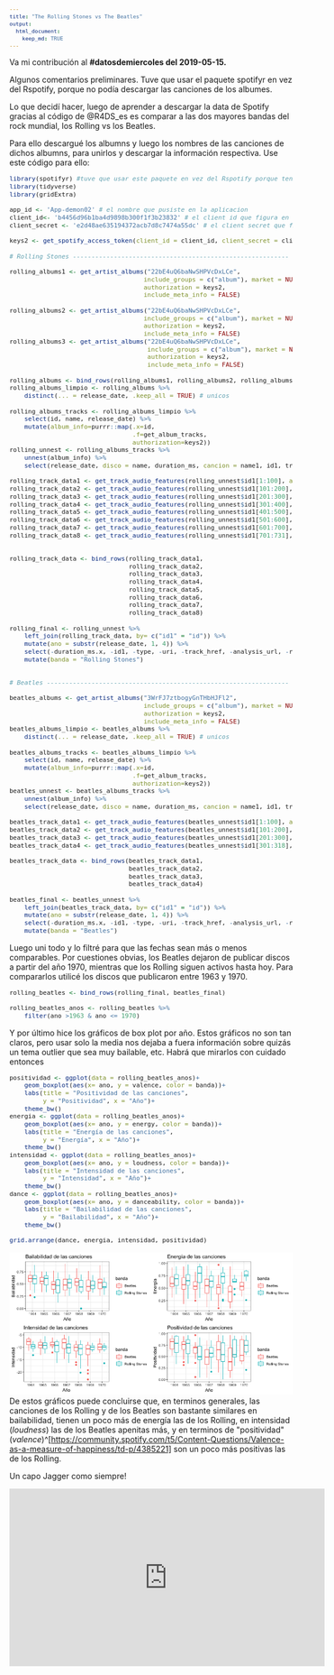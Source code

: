 ```yaml
---
title: "The Rolling Stones vs The Beatles"
output:
  html_document:
    keep_md: TRUE
---
```

<style type="text/css">
body, td {
   font-size: 14px;
}
code.r{
  font-size: 11px;
}
pre {
  font-size: 11px
}
</style>

Va mi contribución al **#datosdemiercoles del 2019-05-15.**

Algunos comentarios preliminares. Tuve que usar el paquete spotifyr en vez del Rspotify, porque no podía descargar las canciones de los albumes.

Lo que decidí hacer, luego de aprender a descargar la data de Spotify gracias al código de @R4DS_es es comparar a las dos mayores bandas del rock mundial, los Rolling vs los Beatles. 

Para ello descargué los albumns y luego los nombres de las canciones de dichos albumns, para unirlos y descargar la información respectiva. Use este código para ello:



```r
library(spotifyr) #tuve que usar este paquete en vez del Rspotify porque tenía más versatilidad
library(tidyverse)
library(gridExtra)

app_id <- 'App-demon02' # el nombre que pusiste en la aplicacion
client_id<- 'b4456d96b1ba4d9898b300f1f3b23832' # el client id que figura en la web de spotify
client_secret <- 'e2d48ae635194372acb7d8c7474a55dc' # el client secret que figura en la web de spotify

keys2 <- get_spotify_access_token(client_id = client_id, client_secret = client_secret) #para el paquete spotifyr

# Rolling Stones ----------------------------------------------------------

rolling_albums1 <- get_artist_albums("22bE4uQ6baNwSHPVcDxLCe",
                                    include_groups = c("album"), market = NULL, limit = 50, offset = 0,
                                    authorization = keys2,
                                    include_meta_info = FALSE) 

rolling_albums2 <- get_artist_albums("22bE4uQ6baNwSHPVcDxLCe",
                                    include_groups = c("album"), market = NULL, limit = 50, offset = 50,
                                    authorization = keys2,
                                    include_meta_info = FALSE) 
rolling_albums3 <- get_artist_albums("22bE4uQ6baNwSHPVcDxLCe",
                                     include_groups = c("album"), market = NULL, limit = 50, offset = 100,
                                     authorization = keys2,
                                     include_meta_info = FALSE) 

rolling_albums <- bind_rows(rolling_albums1, rolling_albums2, rolling_albums3)
rolling_albums_limpio <- rolling_albums %>% 
    distinct(... = release_date, .keep_all = TRUE) # unicos

rolling_albums_tracks <- rolling_albums_limpio %>% 
    select(id, name, release_date) %>% 
    mutate(album_info=purrr::map(.x=id,
                                 .f=get_album_tracks,
                                 authorization=keys2))
rolling_unnest <- rolling_albums_tracks %>% 
    unnest(album_info) %>% 
    select(release_date, disco = name, duration_ms, cancion = name1, id1, track_number) 

rolling_track_data1 <- get_track_audio_features(rolling_unnest$id1[1:100], authorization = keys2)
rolling_track_data2 <- get_track_audio_features(rolling_unnest$id1[101:200], authorization = keys2)
rolling_track_data3 <- get_track_audio_features(rolling_unnest$id1[201:300], authorization = keys2)
rolling_track_data4 <- get_track_audio_features(rolling_unnest$id1[301:400], authorization = keys2)
rolling_track_data5 <- get_track_audio_features(rolling_unnest$id1[401:500], authorization = keys2)
rolling_track_data6 <- get_track_audio_features(rolling_unnest$id1[501:600], authorization = keys2)
rolling_track_data7 <- get_track_audio_features(rolling_unnest$id1[601:700], authorization = keys2)
rolling_track_data8 <- get_track_audio_features(rolling_unnest$id1[701:731], authorization = keys2)


rolling_track_data <- bind_rows(rolling_track_data1,
                                rolling_track_data2,
                                rolling_track_data3,
                                rolling_track_data4,
                                rolling_track_data5, 
                                rolling_track_data6,
                                rolling_track_data7,
                                rolling_track_data8)

rolling_final <- rolling_unnest %>% 
    left_join(rolling_track_data, by= c("id1" = "id")) %>% 
    mutate(ano = substr(release_date, 1, 4)) %>% 
    select(-duration_ms.x, -id1, -type, -uri, -track_href, -analysis_url, -release_date) %>% 
    mutate(banda = "Rolling Stones")


# Beatles -----------------------------------------------------------------

beatles_albums <- get_artist_albums("3WrFJ7ztbogyGnTHbHJFl2",
                                    include_groups = c("album"), market = NULL, limit = 50, offset = 0,
                                    authorization = keys2,
                                    include_meta_info = FALSE) 
beatles_albums_limpio <- beatles_albums %>% 
    distinct(... = release_date, .keep_all = TRUE) # unicos

beatles_albums_tracks <- beatles_albums_limpio %>% 
    select(id, name, release_date) %>% 
    mutate(album_info=purrr::map(.x=id,
                                 .f=get_album_tracks,
                                 authorization=keys2))
beatles_unnest <- beatles_albums_tracks %>% 
    unnest(album_info) %>% 
    select(release_date, disco = name, duration_ms, cancion = name1, id1, track_number) 

beatles_track_data1 <- get_track_audio_features(beatles_unnest$id1[1:100], authorization = keys2)
beatles_track_data2 <- get_track_audio_features(beatles_unnest$id1[101:200], authorization = keys2)
beatles_track_data3 <- get_track_audio_features(beatles_unnest$id1[201:300], authorization = keys2)
beatles_track_data4 <- get_track_audio_features(beatles_unnest$id1[301:318], authorization = keys2)

beatles_track_data <- bind_rows(beatles_track_data1,
                                beatles_track_data2,
                                beatles_track_data3,
                                beatles_track_data4)

beatles_final <- beatles_unnest %>% 
    left_join(beatles_track_data, by= c("id1" = "id")) %>% 
    mutate(ano = substr(release_date, 1, 4)) %>% 
    select(-duration_ms.x, -id1, -type, -uri, -track_href, -analysis_url, -release_date) %>% 
    mutate(banda = "Beatles")
```

Luego uni todo y lo filtré para que las fechas sean más o menos comparables. Por cuestiones obvias, los Beatles dejaron de publicar discos a partir del año 1970, mientras que los Rolling siguen activos hasta hoy. Para compararlos utilicé los discos que publicaron entre 1963 y 1970.

```r
rolling_beatles <- bind_rows(rolling_final, beatles_final)

rolling_beatles_anos <- rolling_beatles %>% 
    filter(ano >1963 & ano <= 1970)
```

Y por último hice los gráficos de box plot por año. Estos gráficos no son tan claros, pero usar solo la media nos dejaba a fuera información sobre quizás un tema outlier que sea muy bailable, etc. Habrá que mirarlos con cuidado entonces

```r
positividad <- ggplot(data = rolling_beatles_anos)+
    geom_boxplot(aes(x= ano, y = valence, color = banda))+
    labs(title = "Positividad de las canciones", 
         y = "Positividad", x = "Año")+
    theme_bw()
energia <- ggplot(data = rolling_beatles_anos)+
    geom_boxplot(aes(x= ano, y = energy, color = banda))+
    labs(title = "Energía de las canciones", 
         y = "Energía", x = "Año")+
    theme_bw()
intensidad <- ggplot(data = rolling_beatles_anos)+
    geom_boxplot(aes(x= ano, y = loudness, color = banda))+
    labs(title = "Intensidad de las canciones", 
         y = "Intensidad", x = "Año")+
    theme_bw()
dance <- ggplot(data = rolling_beatles_anos)+
    geom_boxplot(aes(x= ano, y = danceability, color = banda))+
    labs(title = "Bailabilidad de las canciones", 
         y = "Bailabilidad", x = "Año")+
    theme_bw()

grid.arrange(dance, energia, intensidad, positividad)
```

![](rolling_vs_beatles_files/figure-html/unnamed-chunk-3-1.png)<!-- -->
De estos gráficos puede concluirse que, en terminos generales, las canciones de los Rolling y de los Beatles son bastante similares en bailabilidad, tienen un poco más de energía  las de los Rolling, en intensidad (_loudness_) las de los Beatles apenitas más, y en terminos de "positividad" (_valence_)^[https://community.spotify.com/t5/Content-Questions/Valence-as-a-measure-of-happiness/td-p/4385221] son un poco más positivas las de los Rolling.


Un capo Jagger como siempre!

<iframe width="560" height="315" align="middle" src="https://www.youtube.com/embed/SS51lpatCcI" frameborder="0" allow="accelerometer; autoplay; encrypted-media; gyroscope; picture-in-picture" allowfullscreen></iframe>
